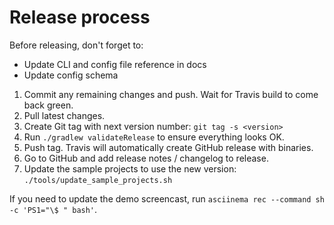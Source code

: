 # Release process

Before releasing, don't forget to:

* Update CLI and config file reference in docs
* Update config schema

1. Commit any remaining changes and push. Wait for Travis build to come back green.
2. Pull latest changes.
3. Create Git tag with next version number: `git tag -s <version>`
4. Run `./gradlew validateRelease` to ensure everything looks OK.
5. Push tag. Travis will automatically create GitHub release with binaries.
6. Go to GitHub and add release notes / changelog to release.
7. Update the sample projects to use the new version: `./tools/update_sample_projects.sh`

If you need to update the demo screencast, run `asciinema rec --command sh -c 'PS1="\$ " bash'`.
